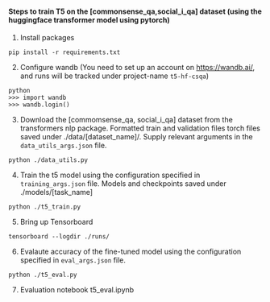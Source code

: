#### Steps to train T5 on the [commonsense_qa,social_i_qa] dataset (using the huggingface transformer model using pytorch)

1. Install packages

```pip install -r requirements.txt```

2. Configure wandb (You need to set up an account on https://wandb.ai/, and runs will be tracked under project-name `t5-hf-csqa`)

```
python
>>> import wandb
>>> wandb.login()
```

3. Download the [commomsense_qa, social_i_qa] dataset from the transformers nlp package. Formatted train and validation files torch files saved under ./data/[dataset_name]/. Supply relevant arguments in the `data_utils_args.json` file.

```python ./data_utils.py```

4. Train the t5 model using the configuration specified in `training_args.json` file. Models and checkpoints saved under ./models/[task_name]

```python ./t5_train.py```

5. Bring up Tensorboard

```tensorboard --logdir ./runs/```

6. Evalaute accuracy of the fine-tuned model using the configuration specified in `eval_args.json` file.

```python ./t5_eval.py```

7. Evaluation notebook t5_eval.ipynb
